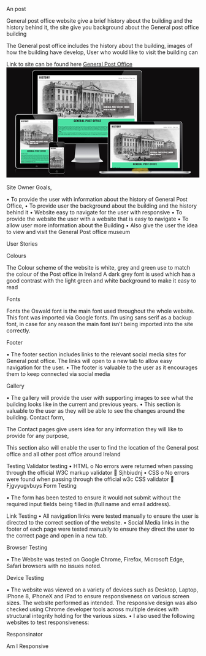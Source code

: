  An post 
 
 General post office website give a brief history about the building and the history behind it, the site give you background about the General post office building 
 
 The General post office includes the history about the building, images of how the building have develop, User who would like to visit the building can 
 
 
 Link to site can be found here [General Post Office](https://olaganiyu94.github.io/Anpost/)
 ![alt text](image-1.png)
 
  
 
 Site Owner Goals, 
 
 •	To provide the user with information about the history of General Post Office, 
 •	To provide user the background about the building and the history behind it 
 •	Website easy to navigate for the user with responsive 
 •	To provide the website the user with a website that is easy to navigate 
 •	To allow user more information about the Building 
 •	Also give the user the idea to view and visit the General Post office museum 
 
 User Stories
 
 
 Colours
 
 The Colour scheme of the website is white, grey and green use to match the colour of the Post office in Ireland A dark grey font is used which has a good contrast with the light green and white background to make it easy to read 
 
 Fonts
 
 Fonts the Oswald font is the main font used throughout the whole website. This font was imported via Google fonts. I’m using sans serif as a backup font, in case for any reason the main font isn’t being imported into the site correctly.
 
 Footer 
 
 •	The footer section includes links to the relevant social media sites for General post office. The links will open to a new tab to allow easy navigation for the user.
 •	The footer is valuable to the user as it encourages them to keep connected via social media 
 
 Gallery
 
 •	The gallery will provide the user with supporting images to see what the building looks like in the current and previous years. 
 •	This section is valuable to the user as they will be able to see the changes around the building.
 Contact form, 
 
 The Contact pages give users idea for any information they will like to provide for any purpose, 
 
 This section also will enable the user to find the location of the General post office and all other post office around Ireland 
 
 
 Testing 
 Validator testing 
 •	HTML 
 o	No errors were returned when passing through the official W3C markup validator 
 	Sjhbiudnj
 •	CSS
 o	No errors were found when passing through the official w3c CSS validator
 	Fjgvyugvbuys
 Form Testing 
 
 •	The form has been tested to ensure it would not submit without the required input fields being filled in (full name and email address).
 
 Link Testing 
 •	All navigation links were tested manually to ensure the user is directed to the correct section of the website.
 •	Social Media links in the footer of each page were tested manually to ensure they direct the user to the correct page and open in a new tab.
 
 Browser Testing
 
 •	The Website was tested on Google Chrome, Firefox, Microsoft Edge, Safari browsers with no issues noted.
 
 Device Testing
 
 •	The website was viewed on a variety of devices such as Desktop, Laptop, iPhone 8, iPhoneX and iPad to ensure responsiveness on various screen sizes. The website performed as intended. The responsive design was also checked using Chrome developer tools across multiple devices with structural integrity holding for the various sizes.
 •	I also used the following websites to test responsiveness:
 
 Responsinator
 
 Am I Responsive
 
 
 
